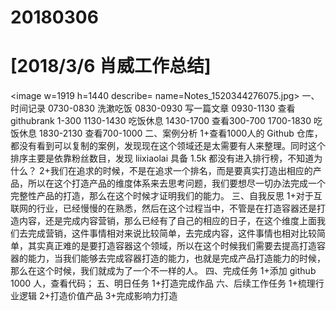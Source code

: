 # 20180306

# [2018/3/6 肖威工作总结]
<image w=1919 h=1440 describe= name=Notes_1520344276075.jpg>
一、时间记录
0730-0830 洗漱吃饭
0830-0930 写一篇文章
0930-1130 查看githubrank 1-300
1130-1430 吃饭休息
1430-1700 查看300-700
1700-1830 吃饭休息
1830-2130 查看700-1000
二、案例分析
1+查看1000人的 Github 仓库，都没有看到可以复制的案例，发现现在这个领域还是太需要有人来整理。同时这个排序主要是依靠粉丝数目，发现 liixiaolai 具备 1.5k 都没有进入排行榜，不知道为什么？
2+我们在追求的时候，不是在追求一个排名，而是要真实打造出相应的产品，所以在这个打造产品的维度体系来去思考问题，我们要想尽一切办法完成一个完整性产品的打造，那么在这个时候才证明我们的能力。
三、自我反思
1+对于互联网的行业，已经慢慢的在熟悉，然后在这个过程当中，不管是在打造容器还是打造内容，还是完成内容营销，那么已经有了自己的相应的日子，在这个维度上面我们去完成营销，这件事情相对来说比较简单，去完成内容，这件事情也相对比较简单，其实真正难的是要打造容器这个领域，所以在这个时候我们需要去提高打造容器的能力，当我们能够去完成容器打造的能力，也就是完成产品打造能力的时候，那么在这个时候，我们就成为了一个不一样的人。
四、完成任务
1+添加 github 1000 人，查看代码；
五、明日任务
1+打造完成作品
六、后续工作任务
1+梳理行业逻辑
2+打造价值产品
3+完成影响力打造
